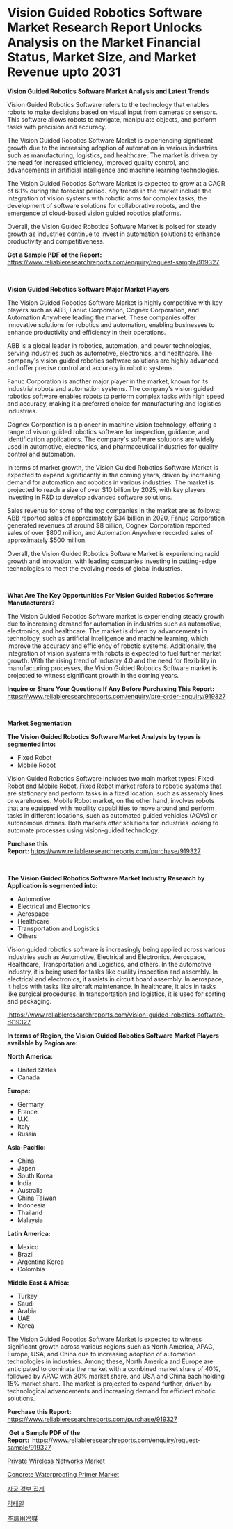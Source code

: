 <p><h1>Vision Guided Robotics Software Market Research Report Unlocks Analysis on the Market Financial Status, Market Size, and Market Revenue upto 2031</h1></p><p><strong>Vision Guided Robotics Software Market Analysis and Latest Trends</strong></p>
<p><p>Vision Guided Robotics Software refers to the technology that enables robots to make decisions based on visual input from cameras or sensors. This software allows robots to navigate, manipulate objects, and perform tasks with precision and accuracy.</p><p>The Vision Guided Robotics Software Market is experiencing significant growth due to the increasing adoption of automation in various industries such as manufacturing, logistics, and healthcare. The market is driven by the need for increased efficiency, improved quality control, and advancements in artificial intelligence and machine learning technologies.</p><p>The Vision Guided Robotics Software Market is expected to grow at a CAGR of 6.1% during the forecast period. Key trends in the market include the integration of vision systems with robotic arms for complex tasks, the development of software solutions for collaborative robots, and the emergence of cloud-based vision guided robotics platforms.</p><p>Overall, the Vision Guided Robotics Software Market is poised for steady growth as industries continue to invest in automation solutions to enhance productivity and competitiveness.</p></p>
<p><strong>Get a Sample PDF of the Report:&nbsp;</strong> <a href="https://www.reliableresearchreports.com/enquiry/request-sample/919327">https://www.reliableresearchreports.com/enquiry/request-sample/919327</a></p>
<p>&nbsp;</p>
<p><strong>Vision Guided Robotics Software Major Market Players</strong></p>
<p><p>The Vision Guided Robotics Software Market is highly competitive with key players such as ABB, Fanuc Corporation, Cognex Corporation, and Automation Anywhere leading the market. These companies offer innovative solutions for robotics and automation, enabling businesses to enhance productivity and efficiency in their operations.</p><p>ABB is a global leader in robotics, automation, and power technologies, serving industries such as automotive, electronics, and healthcare. The company's vision guided robotics software solutions are highly advanced and offer precise control and accuracy in robotic systems.</p><p>Fanuc Corporation is another major player in the market, known for its industrial robots and automation systems. The company's vision guided robotics software enables robots to perform complex tasks with high speed and accuracy, making it a preferred choice for manufacturing and logistics industries.</p><p>Cognex Corporation is a pioneer in machine vision technology, offering a range of vision guided robotics software for inspection, guidance, and identification applications. The company's software solutions are widely used in automotive, electronics, and pharmaceutical industries for quality control and automation.</p><p>In terms of market growth, the Vision Guided Robotics Software Market is expected to expand significantly in the coming years, driven by increasing demand for automation and robotics in various industries. The market is projected to reach a size of over $10 billion by 2025, with key players investing in R&D to develop advanced software solutions.</p><p>Sales revenue for some of the top companies in the market are as follows: ABB reported sales of approximately $34 billion in 2020, Fanuc Corporation generated revenues of around $8 billion, Cognex Corporation reported sales of over $800 million, and Automation Anywhere recorded sales of approximately $500 million.</p><p>Overall, the Vision Guided Robotics Software Market is experiencing rapid growth and innovation, with leading companies investing in cutting-edge technologies to meet the evolving needs of global industries.</p></p>
<p>&nbsp;</p>
<p><strong>What Are The Key Opportunities For Vision Guided Robotics Software Manufacturers?</strong></p>
<p><p>The Vision Guided Robotics Software market is experiencing steady growth due to increasing demand for automation in industries such as automotive, electronics, and healthcare. The market is driven by advancements in technology, such as artificial intelligence and machine learning, which improve the accuracy and efficiency of robotic systems. Additionally, the integration of vision systems with robots is expected to fuel further market growth. With the rising trend of Industry 4.0 and the need for flexibility in manufacturing processes, the Vision Guided Robotics Software market is projected to witness significant growth in the coming years.</p></p>
<p><strong>Inquire or Share Your Questions If Any Before Purchasing This Report:</strong> <a href="https://www.reliableresearchreports.com/enquiry/pre-order-enquiry/919327">https://www.reliableresearchreports.com/enquiry/pre-order-enquiry/919327</a></p>
<p>&nbsp;</p>
<p><strong>Market Segmentation</strong></p>
<p><strong>The Vision Guided Robotics Software Market Analysis by types is segmented into:</strong></p>
<p><ul><li>Fixed Robot</li><li>Mobile Robot</li></ul></p>
<p><p>Vision Guided Robotics Software includes two main market types: Fixed Robot and Mobile Robot. Fixed Robot market refers to robotic systems that are stationary and perform tasks in a fixed location, such as assembly lines or warehouses. Mobile Robot market, on the other hand, involves robots that are equipped with mobility capabilities to move around and perform tasks in different locations, such as automated guided vehicles (AGVs) or autonomous drones. Both markets offer solutions for industries looking to automate processes using vision-guided technology.</p></p>
<p><strong>Purchase this Report:&nbsp;</strong><a href="https://www.reliableresearchreports.com/purchase/919327">https://www.reliableresearchreports.com/purchase/919327</a></p>
<p>&nbsp;</p>
<p><strong>The Vision Guided Robotics Software Market Industry Research by Application is segmented into:</strong></p>
<p><ul><li>Automotive</li><li>Electrical and Electronics</li><li>Aerospace</li><li>Healthcare</li><li>Transportation and Logistics</li><li>Others</li></ul></p>
<p><p>Vision guided robotics software is increasingly being applied across various industries such as Automotive, Electrical and Electronics, Aerospace, Healthcare, Transportation and Logistics, and others. In the automotive industry, it is being used for tasks like quality inspection and assembly. In electrical and electronics, it assists in circuit board assembly. In aerospace, it helps with tasks like aircraft maintenance. In healthcare, it aids in tasks like surgical procedures. In transportation and logistics, it is used for sorting and packaging.</p></p>
<p><a href="https://www.reliableresearchreports.com/vision-guided-robotics-software-r919327">&nbsp;https://www.reliableresearchreports.com/vision-guided-robotics-software-r919327</a></p>
<p><strong>In terms of Region, the Vision Guided Robotics Software Market Players available by Region are:</strong></p>
<p>
    <p> <strong> North America: </strong>
        <ul>
            <li>United States</li>
            <li>Canada</li>
        </ul>
        </p> 
    <p> <strong> Europe: </strong>
        <ul>
            <li>Germany</li>
            <li>France</li>
            <li>U.K.</li>
            <li>Italy</li>
            <li>Russia</li>
        </ul>
        </p> 
    <p> <strong> Asia-Pacific: </strong>
        <ul>
            <li>China</li>
            <li>Japan</li>
            <li>South Korea</li>
            <li>India</li>
            <li>Australia</li>
            <li>China Taiwan</li>
            <li>Indonesia</li>
            <li>Thailand</li>
            <li>Malaysia</li>
        </ul>
        </p> 
    <p> <strong> Latin America: </strong>
        <ul>
            <li>Mexico</li>
            <li>Brazil</li>
            <li>Argentina Korea</li>
            <li>Colombia</li>
        </ul>
        </p> 
    <p> <strong> Middle East & Africa: </strong>
        <ul>
            <li>Turkey</li>
            <li>Saudi</li>
            <li>Arabia</li>
            <li>UAE</li>
            <li>Korea</li>
        </ul>
    </p>
    </p>
<p><p>The Vision Guided Robotics Software Market is expected to witness significant growth across various regions such as North America, APAC, Europe, USA, and China due to increasing adoption of automation technologies in industries. Among these, North America and Europe are anticipated to dominate the market with a combined market share of 40%, followed by APAC with 30% market share, and USA and China each holding 15% market share. The market is projected to expand further, driven by technological advancements and increasing demand for efficient robotic solutions.</p></p>
<p><strong>Purchase this Report: </strong><a href="https://www.reliableresearchreports.com/purchase/919327">https://www.reliableresearchreports.com/purchase/919327</a></p>
<p>&nbsp;<strong>Get a Sample PDF of the Report:&nbsp;&nbsp;</strong><a href="https://www.reliableresearchreports.com/enquiry/request-sample/919327">https://www.reliableresearchreports.com/enquiry/request-sample/919327</a></p>
<p><strong></strong></p>
<p><p><a href="https://github.com/brenzgnarento/Market-Research-Report-List-2/blob/main/private-wireless-networks-market.md">Private Wireless Networks Market</a></p><p><a href="https://issuu.com/reportprime-2/docs/concrete-waterproofing-primer-market-size-2030.ppt">Concrete Waterproofing Primer Market</a></p><p><a href="https://medium.com/@dylanobrien626/%EA%B2%BD%EB%B6%80%EC%82%BC%EC%B6%9C%EA%B8%B0-%EC%8B%9C%EC%9E%A5-%EC%A0%84%EB%A7%9D-%EC%82%B0%EC%97%85-%EA%B0%9C%EC%9A%94-%EB%B0%8F-%EC%98%88%EC%B8%A1-2024%EB%85%84%EB%B6%80%ED%84%B0-2031%EB%85%84%EA%B9%8C%EC%A7%80-3493d3e82abc">자궁 경부 집게</a></p><p><a href="https://medium.com/@bricebeahan2023/%EC%B9%B5%ED%85%8C%EC%9D%BC-%EC%8B%9C%EC%9E%A5-2031%EB%85%84%EA%B9%8C%EC%A7%80%EC%9D%98-%ED%8A%B8%EB%A0%8C%EB%93%9C-%EC%98%88%EC%B8%A1-%EB%B0%8F-%EA%B2%BD%EC%9F%81-%EB%B6%84%EC%84%9D-5a70f31d14ed">칵테일</a></p><p><a href="https://github.com/deonnorth8/Market-Research-Report-List-1/blob/main/497622452564.md">空調用冷媒</a></p></p>